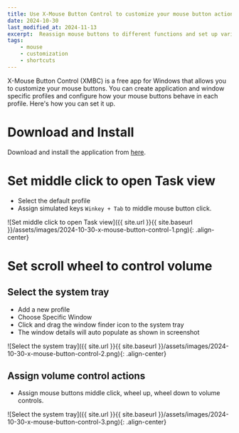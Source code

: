 ```yaml
---
title: Use X-Mouse Button Control to customize your mouse button actions
date: 2024-10-30
last_modified_at: 2024-11-13
excerpt:  Reassign mouse buttons to different functions and set up various shortcuts for tasks.
tags:
    - mouse
    - customization
    - shortcuts
---
```


 X-Mouse Button Control (XMBC) is a free app for Windows that allows you to customize your mouse buttons. You can create application and window specific profiles and configure how your mouse buttons behave in each profile. Here's how you can set it up.

# Download and Install
Download and install the application from [here](https://www.highrez.co.uk/downloads/XMouseButtonControl.htm).

# Set middle click to open Task view
- Select the default profile
- Assign simulated keys `Winkey + Tab` to middle mouse button click.

![Set middle click to open Task view]({{ site.url }}{{ site.baseurl }}/assets/images/2024-10-30-x-mouse-button-control-1.png){: .align-center}


# Set scroll wheel to control volume

## Select the system tray
- Add a new profile
- Choose Specific Window
- Click and drag the window finder icon to the system tray
- The window details will auto populate as shown in screenshot

![Select the system tray]({{ site.url }}{{ site.baseurl }}/assets/images/2024-10-30-x-mouse-button-control-2.png){: .align-center}

## Assign volume control actions
- Assign mouse buttons middle click, wheel up, wheel down to volume controls.

![Select the system tray]({{ site.url }}{{ site.baseurl }}/assets/images/2024-10-30-x-mouse-button-control-3.png){: .align-center}
